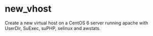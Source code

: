 new_vhost
=========

Create a new virtual host on a CentOS 6 server running apache with UserDir, SuExec, suPHP, selinux and awstats.
